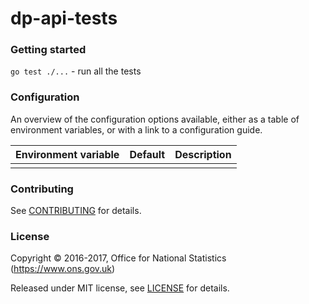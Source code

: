 dp-api-tests
================


### Getting started

`go test ./...` - run all the tests

### Configuration

An overview of the configuration options available, either as a table of
environment variables, or with a link to a configuration guide.

| Environment variable | Default | Description
| -------------------- | ------- | -----------
|                      |         | 

### Contributing

See [CONTRIBUTING](CONTRIBUTING.md) for details.

### License

Copyright © 2016-2017, Office for National Statistics (https://www.ons.gov.uk)

Released under MIT license, see [LICENSE](LICENSE.md) for details.
